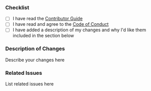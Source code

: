 ### Checklist

* [ ] I have read the [Contributor Guide](https://github.com/EmbarkStudios/opensource/blob/main/CONTRIBUTING.md)
* [ ] I have read and agree to the [Code of Conduct](https://github.com/EmbarkStudios/opensource/blob/main/CODE_OF_CONDUCT.md)
* [ ] I have added a description of my changes and why I'd like them included in the section below

### Description of Changes

Describe your changes here

### Related Issues

List related issues here
